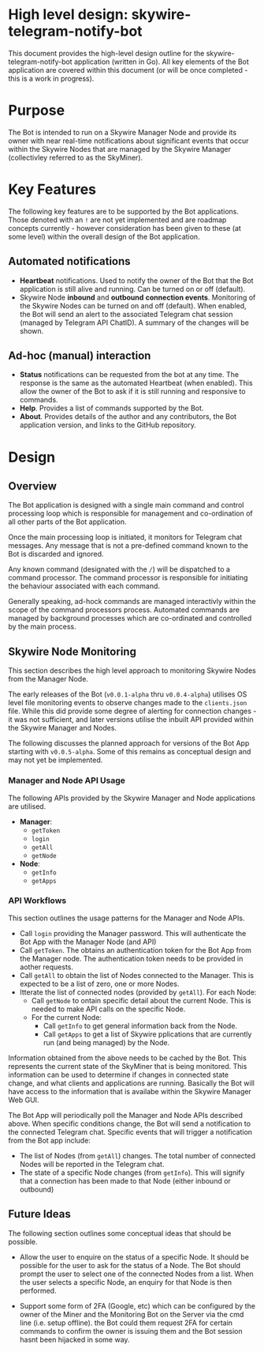 # High level design: skywire-telegram-notify-bot
This document provides the high-level design outline for the skywire-telegram-notify-bot application (written in Go).
All key elements of the Bot application are covered within this document (or will be once completed - this is a work in progress).

# Purpose
The Bot is intended to run on a Skywire Manager Node and provide its owner with near real-time notifications about significant events that occur within the Skywire Nodes that are managed by the Skywire Manager (collectivley referred to as the SkyMiner).

# Key Features
The following key features are to be supported by the Bot applications. Those denoted with an `!` are not yet implemented and are roadmap concepts currently - however consideration has been given to these (at some level) within the overall design of the Bot application.

## Automated notifications
* **Heartbeat** notifications. Used to notify the owner of the Bot that the Bot application is still alive and running. Can be turned on or off (default).
* Skywire Node **inbound** and **outbound** **connection events**. Monitoring of the Skywire Nodes can be turned on and off (default). When enabled, the Bot will send an alert to the associated Telegram chat session (managed by Telegram API ChatID). A summary of the changes will be shown.

## Ad-hoc (manual) interaction
* **Status** notifications can be requested from the bot at any time. The response is the same as the automated Heartbeat (when enabled). This allow the owner of the Bot to ask if it is still running and responsive to commands.
* **Help**. Provides a list of commands supported by the Bot.
* **About**. Provides details of the author and any contributors, the Bot application version, and links to the GitHub repository.

# Design
## Overview
The Bot application is designed with a single main command and control processing loop which is responsible for management and co-ordination of all other parts of the Bot application.

Once the main processing loop is initiated, it monitors for Telegram chat messages. Any message that is not a pre-defined command known to the Bot is discarded and ignored.

Any known command (designated with the `/`) will be dispatched to a command processor. The command processor is responsible for initiating the behaviour associated with each command.

Generally speaking, ad-hock commands are managed interactivly within the scope of the command processors process. Automated commands are managed by background processes which are co-ordinated and controlled by the main process.

## Skywire Node Monitoring
This section describes the high level approach to monitoring Skywire Nodes from the Manager Node.

The early releases of the Bot (`v0.0.1-alpha` thru `v0.0.4-alpha`) utilises OS level file monitoring events to observe changes made to the `clients.json` file. While this did provide some degree of alerting for connection changes - it was not sufficient, and later versions utilise the inbuilt API provided within the Skywire Manager and Nodes.

The following discusses the planned approach for versions of the Bot App starting with `v0.0.5-alpha`. Some of this remains as conceptual design and may not yet be implemented.

### Manager and Node API Usage
The following APIs provided by the Skywire Manager and Node applications are utilised.
* **Manager**:
    * `getToken`
    * `login`
    * `getAll`
    * `getNode`
* **Node**:
    * `getInfo`
    * `getApps`

### API Workflows
This section outlines the usage patterns for the Manager and Node APIs.

* Call `login` providing the Manager password. This will authenticate the Bot App with the Manager Node (and API)
* Call `getToken`. The obtains an authentication token for the Bot App from the Manager node. The authentication token needs to be provided in aother requests.
* Call `getAll` to obtain the list of Nodes connected to the Manager. This is expected to be a list of zero, one or more Nodes.
* Itterate the list of connected nodes (provided by `getAll`). For each Node:
    * Call `getNode` to ontain specific detail about the current Node. This is needed to make API calls on the specific Node.
    * For the current Node:
        * Call `getInfo` to get general information back from the Node.
        * Call `getApps` to get a list of Skywire pplications that are currently run (and being managed) by the Node.

Information obtained from the above needs to be cached by the Bot. This represents the current state of the SkyMiner that is being monitored. This information can be used to determine if changes in connected state change, and what clients and applications are running. Basically the Bot will have access to the information that is availabe within the Skywire Manager Web GUI.

The Bot App will periodically poll the Manager and Node APIs  described above. When specific conditions change, the Bot will send a notification to the connected Telegram chat. Specific events that will trigger a notification from the Bot app include:
* The list of Nodes (from `getAll`) changes. The total number of connected Nodes will be reported in the Telegram chat.
* The state of a specific Node changes (from `getInfo`). This will signify that a connection has been made to that Node (either inbound or outbound)

## Future Ideas
The following section outlines some conceptual ideas that should be possible.

* Allow the user to enquire on the status of a specific Node. It should be possible for the user to ask for the status of a Node. The Bot should prompt the user to select one of the connected Nodes from a list. When the user selects a specific Node, an enquiry for that Node is then performed.

* Support some form of 2FA (Google, etc) which can be configured by the owner of the Miner and the Monitoring Bot on the Server via the cmd line (i.e. setup offline). the Bot could them request 2FA for certain commands to confirm the owner is issuing them and the Bot session hasnt been hijacked in some way.
